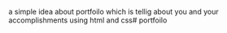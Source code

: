 a simple idea about portfoilo
which is tellig about you and your accomplishments
using html and css# portfoilo
